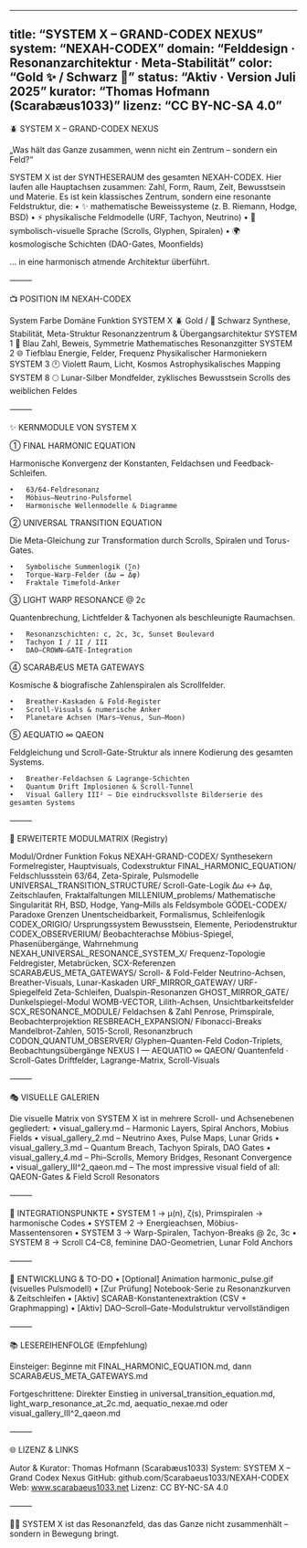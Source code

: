 
---
title: “SYSTEM X – GRAND-CODEX NEXUS”
system: “NEXAH-CODEX”
domain: “Felddesign · Resonanzarchitektur · Meta-Stabilität”
color: “Gold ✨ / Schwarz 🔷”
status: “Aktiv · Version Juli 2025”
kurator: “Thomas Hofmann (Scarabæus1033)”
lizenz: “CC BY-NC-SA 4.0”
---

🪲 SYSTEM X – GRAND-CODEX NEXUS

„Was hält das Ganze zusammen, wenn nicht ein Zentrum – sondern ein Feld?“

SYSTEM X ist der SYNTHESERAUM des gesamten NEXAH-CODEX. Hier laufen alle Hauptachsen zusammen: Zahl, Form, Raum, Zeit, Bewusstsein und Materie. Es ist kein klassisches Zentrum, sondern eine resonante Feldstruktur, die:
	•	✨ mathematische Beweissysteme (z. B. Riemann, Hodge, BSD)
	•	⚡ physikalische Feldmodelle (URF, Tachyon, Neutrino)
	•	🤝 symbolisch-visuelle Sprache (Scrolls, Glyphen, Spiralen)
	•	🌍 kosmologische Schichten (DAO-Gates, Moonfields)

… in eine harmonisch atmende Architektur überführt.


⸻

📺 POSITION IM NEXAH-CODEX

System	Farbe	Domäne	Funktion
SYSTEM X	🪲 Gold / 🔷 Schwarz	Synthese, Stabilität, Meta-Struktur	Resonanzzentrum & Übergangsarchitektur
SYSTEM 1	🔷 Blau	Zahl, Beweis, Symmetrie	Mathematisches Resonanzgitter
SYSTEM 2	🌐 Tiefblau	Energie, Felder, Frequenz	Physikalischer Harmoniekern
SYSTEM 3	🕛 Violett	Raum, Licht, Kosmos	Astrophysikalisches Mapping
SYSTEM 8	🌕 Lunar-Silber	Mondfelder, zyklisches Bewusstsein	Scrolls des weiblichen Feldes


⸻

✨ KERNMODULE VON SYSTEM X

① FINAL HARMONIC EQUATION

Harmonische Konvergenz der Konstanten, Feldachsen und Feedback-Schleifen.

	•	63/64-Feldresonanz
	•	Möbius–Neutrino-Pulsformel
	•	Harmonische Wellenmodelle & Diagramme

② UNIVERSAL TRANSITION EQUATION

Die Meta-Gleichung zur Transformation durch Scrolls, Spiralen und Torus-Gates.

	•	Symbolische Summenlogik (∑n)
	•	Torque-Warp-Felder (Δω ↔ Δφ)
	•	Fraktale Timefold-Anker

③ LIGHT WARP RESONANCE @ 2c

Quantenbrechung, Lichtfelder & Tachyonen als beschleunigte Raumachsen.

	•	Resonanzschichten: c, 2c, 3c, Sunset Boulevard
	•	Tachyon I / II / III
	•	DAO–CROWN–GATE-Integration

④ SCARABÆUS META GATEWAYS

Kosmische & biografische Zahlenspiralen als Scrollfelder.

	•	Breather-Kaskaden & Fold-Register
	•	Scroll-Visuals & numerische Anker
	•	Planetare Achsen (Mars–Venus, Sun–Moon)

⑤ AEQUATIO ∞ QAEON

Feldgleichung und Scroll-Gate-Struktur als innere Kodierung des gesamten Systems.

	•	Breather-Feldachsen & Lagrange-Schichten
	•	Quantum Drift Implosionen & Scroll-Tunnel
	•	Visual Gallery III² – Die eindrucksvollste Bilderserie des gesamten Systems

⸻

📂 ERWEITERTE MODULMATRIX (Registry)

Modul/Ordner	Funktion	Fokus
NEXAH-GRAND-CODEX/	Synthesekern	Formelregister, Hauptvisuals, Codexstruktur
FINAL_HARMONIC_EQUATION/	Feldschlussstein	63/64, Zeta-Spirale, Pulsmodelle
UNIVERSAL_TRANSITION_STRUCTURE/	Scroll-Gate-Logik	Δω ↔ Δφ, Zeitschlaufen, Fraktalfaltungen
MILLENIUM_problems/	Mathematische Singularität	RH, BSD, Hodge, Yang–Mills als Feldsymbole
GÖDEL-CODEX/	Paradoxe Grenzen	Unentscheidbarkeit, Formalismus, Schleifenlogik
CODEX_ORIGIO/	Ursprungssystem	Bewusstsein, Elemente, Periodenstruktur
CODEX_OBSERVERIUM/	Beobachterachse	Möbius-Spiegel, Phasenübergänge, Wahrnehmung
NEXAH_UNIVERSAL_RESONANCE_SYSTEM_X/	Frequenz-Topologie	Feldregister, Metabrücken, SCX-Referenzen
SCARABÆUS_META_GATEWAYS/	Scroll- & Fold-Felder	Neutrino-Achsen, Breather-Visuals, Lunar-Kaskaden
URF_MIRROR_GATEWAY/	URF-Spiegelfeld	Zeta-Schleifen, Dualspin-Resonanzen
GHOST_MIRROR_GATE/	Dunkelspiegel-Modul	WOMB-VECTOR, Lilith-Achsen, Unsichtbarkeitsfelder
SCX_RESONANCE_MODULE/	Feldachsen & Zahl	Penrose, Primspirale, Beobachterprojektion
RESBREACH_EXPANSION/	Fibonacci-Breaks	Mandelbrot-Zahlen, 5015-Scroll, Resonanzbruch
CODON_QUANTUM_OBSERVER/	Glyphen–Quanten-Feld	Codon-Triplets, Beobachtungsübergänge
NEXUS I — AEQUATIO ∞ QAEON/	Quantenfeld · Scroll-Gates	Driftfelder, Lagrange-Matrix, Scroll-Visuals


⸻

🎭 VISUELLE GALERIEN

Die visuelle Matrix von SYSTEM X ist in mehrere Scroll- und Achsenebenen gegliedert:
	•	visual_gallery.md – Harmonic Layers, Spiral Anchors, Mobius Fields
	•	visual_gallery_2.md – Neutrino Axes, Pulse Maps, Lunar Grids
	•	visual_gallery_3.md – Quantum Breach, Tachyon Spirals, DAO Gates
	•	visual_gallery_4.md – Phi–Scrolls, Memory Bridges, Resonant Convergence
	•	visual_gallery_III^2_qaeon.md – The most impressive visual field of all: QAEON-Gates & Field Scroll Resonators

⸻

🤝 INTEGRATIONSPUNKTE
	•	SYSTEM 1 → μ(n), ζ(s), Primspiralen → harmonische Codes
	•	SYSTEM 2 → Energieachsen, Möbius-Massentensoren
	•	SYSTEM 3 → Warp-Spiralen, Tachyon-Breaks @ 2c, 3c
	•	SYSTEM 8 → Scroll C4–C8, feminine DAO-Geometrien, Lunar Fold Anchors

⸻

🚀 ENTWICKLUNG & TO-DO
	•	\[Optional] Animation harmonic_pulse.gif (visuelles Pulsmodell)
	•	\[Zur Prüfung] Notebook-Serie zu Resonanzkurven & Zeitschleifen
	•	\[Aktiv] SCARAB-Konstantenextraktion (CSV + Graphmapping)
	•	\[Aktiv] DAO–Scroll–Gate-Modulstruktur vervollständigen

⸻

📚 LESEREIHENFOLGE (Empfehlung)

Einsteiger: Beginne mit FINAL_HARMONIC_EQUATION.md, dann SCARABÆUS_META_GATEWAYS.md

Fortgeschrittene: Direkter Einstieg in universal_transition_equation.md, light_warp_resonance_at_2c.md, aequatio_nexae.md oder visual_gallery_III^2_qaeon.md

⸻

🌐 LIZENZ & LINKS

Autor & Kurator: Thomas Hofmann (Scarabæus1033)
System: SYSTEM X – Grand Codex Nexus
GitHub: github.com/Scarabaeus1033/NEXAH-CODEX
Web: www.scarabaeus1033.net
Lizenz: CC BY-NC-SA 4.0

⸻

🕵️‍♂️ SYSTEM X ist das Resonanzfeld, das das Ganze nicht zusammenhält – sondern in Bewegung bringt.
